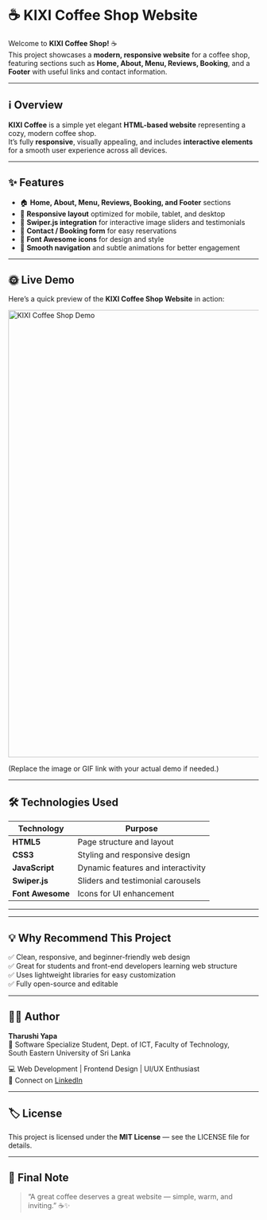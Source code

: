 # ☕ KIXI Coffee Shop Website

Welcome to **KIXI Coffee Shop!** ☕  
This project showcases a **modern, responsive website** for a coffee shop, featuring sections such as **Home, About, Menu, Reviews, Booking**, and a **Footer** with useful links and contact information.

---

## ℹ️ Overview

**KIXI Coffee** is a simple yet elegant **HTML-based website** representing a cozy, modern coffee shop.  
It’s fully **responsive**, visually appealing, and includes **interactive elements** for a smooth user experience across all devices.  

---

## ✨ Features

- 🏠 **Home, About, Menu, Reviews, Booking, and Footer** sections  
- 📱 **Responsive layout** optimized for mobile, tablet, and desktop  
- 📸 **Swiper.js integration** for interactive image sliders and testimonials  
- 🧾 **Contact / Booking form** for easy reservations  
- 🎨 **Font Awesome icons** for design and style  
- 🔄 **Smooth navigation** and subtle animations for better engagement  

---

## 🌞 Live Demo

Here’s a quick preview of the **KIXI Coffee Shop Website** in action:  

<img width="900" alt="KIXI Coffee Shop Demo" src="[https://github.com/Subhagaya-Git/PlatformIO-with-WOKWI-Simulation/blob/c87ff23f2a1abf05ef75d9dc8dedf7a1d99d9b43/src/Recording%202025-10-06%20123416.gif](https://github.com/Subhagaya-Git/KIXI-Coffee-Shop/blob/1553cc858b26a40478d193b6beaa44439384abc7/bandicam%202025-04-18%2000-29-20-108%20(2).mp4)" />

(Replace the image or GIF link with your actual demo if needed.)

---

## 🛠️ Technologies Used

| Technology | Purpose |
|-------------|----------|
| **HTML5** | Page structure and layout |
| **CSS3** | Styling and responsive design |
| **JavaScript** | Dynamic features and interactivity |
| **Swiper.js** | Sliders and testimonial carousels |
| **Font Awesome** | Icons for UI enhancement |

---

---

## 💡 Why Recommend This Project

✅ Clean, responsive, and beginner-friendly web design  
✅ Great for students and front-end developers learning web structure  
✅ Uses lightweight libraries for easy customization  
✅ Fully open-source and editable

---

## 🧑‍💻 Author

**Tharushi Yapa**  
📍 Software Specialize Student, Dept. of ICT, Faculty of Technology,  
South Eastern University of Sri Lanka

💻 Web Development | Frontend Design | UI/UX Enthusiast  
🔗 Connect on [LinkedIn](https://www.linkedin.com/in/tharushi-yapa-693329244)

---

## 🏷️ License

This project is licensed under the **MIT License** — see the LICENSE file for details.

---

## 🏁 Final Note

> “A great coffee deserves a great website — simple, warm, and inviting.” ☕✨


